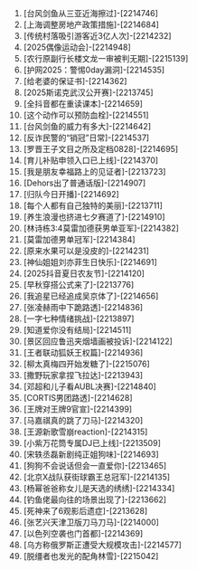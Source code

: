 
1. [台风剑鱼从三亚近海擦过]-[2214746]
1. [上海调整房地产政策措施]-[2214684]
1. [传统村落吸引游客近3亿人次]-[2214232]
1. [2025偶像运动会]-[2214948]
1. [农行原副行长楼文龙一审被判无期]-[2215139]
1. [护网2025：警惕0day漏洞]-[2214535]
1. [给老婆的保证书]-[2214362]
1. [2025斯诺克武汉公开赛]-[2213745]
1. [全抖音都在重读课本]-[2214659]
1. [这个动作可以预防血栓]-[2214551]
1. [台风剑鱼的威力有多大]-[2214642]
1. [反诈民警的“销冠”日常]-[2214537]
1. [罗晋王子文目之所及定档0828]-[2214695]
1. [育儿补贴申领入口已上线]-[2214370]
1. [我是朋友幸福路上的见证者]-[2213723]
1. [Dehors出了普通话版]-[2214907]
1. [归队今日开播]-[2214692]
1. [每个人都有自己独特的美丽]-[2213711]
1. [养生浪漫也挤进七夕赛道了]-[2214910]
1. [林诗栋3:4莫雷加德获男单亚军]-[2214382]
1. [莫雷加德男单冠军]-[2214384]
1. [原来水果可以是没皮的]-[2214231]
1. [神仙姐姐刘亦菲生日快乐]-[2214691]
1. [2025抖音夏日农友节]-[2214120]
1. [早秋穿搭公式来了]-[2213776]
1. [我追星已经追成吴京体了]-[2214656]
1. [张凌赫雨中下跪路透]-[2214836]
1. [一字七种情绪挑战]-[2213897]
1. [知道爱你没有结局]-[2214511]
1. [景区回应鲁迅夹烟墙画被投诉]-[2214122]
1. [王者联动狐妖王权篇]-[2214936]
1. [柳太真梅四开始发糖了]-[2215076]
1. [撒野玩家拿捏飞拉达]-[2213943]
1. [邓超和儿子看AUBL决赛]-[2214840]
1. [CORTIS男团路透]-[2214628]
1. [王牌对王牌9官宣]-[2214399]
1. [马嘉祺真的跳了刀马]-[2214320]
1. [王源新歌雪崩reaction]-[2214315]
1. [小紫万花筒专属DJ已上线]-[2213509]
1. [宋轶丞磊新剧纯正姐狗味]-[2214693]
1. [狗狗不会说话但会一直爱你]-[2213465]
1. [北京X战队获街球霸王总冠军]-[2214135]
1. [杨幂爸爸称女儿是天选的绣绣]-[2214334]
1. [钓鱼佬最向往的场景出现了]-[2213662]
1. [死神来了6观影后遗症]-[2213628]
1. [张艺兴天津卫版刀马刀马]-[2214000]
1. [以色列空袭也门首都]-[2214369]
1. [乌方称俄罗斯正遭受大规模攻击]-[2214577]
1. [脱缰者也发光的配角林雪]-[2215042]